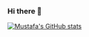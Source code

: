### Hi there 👋

<!--
**mustafaag/mustafaag** is a ✨ _special_ ✨ repository because its `README.md` (this file) appears on your GitHub profile.

Here are some ideas to get you started:

- 🔭 I’m currently working on ...
- 🌱 I’m currently learning ...
- 👯 I’m looking to collaborate on ...
- 🤔 I’m looking for help with ...
- 💬 Ask me about ...
- 📫 How to reach me: ...
- 😄 Pronouns: ...
- ⚡ Fun fact: ...
-->

[![Mustafa's GitHub stats](https://github-readme-stats.vercel.app/api?username=mustafaag)](https://github.com/mustafaag/github-readme-stats)

